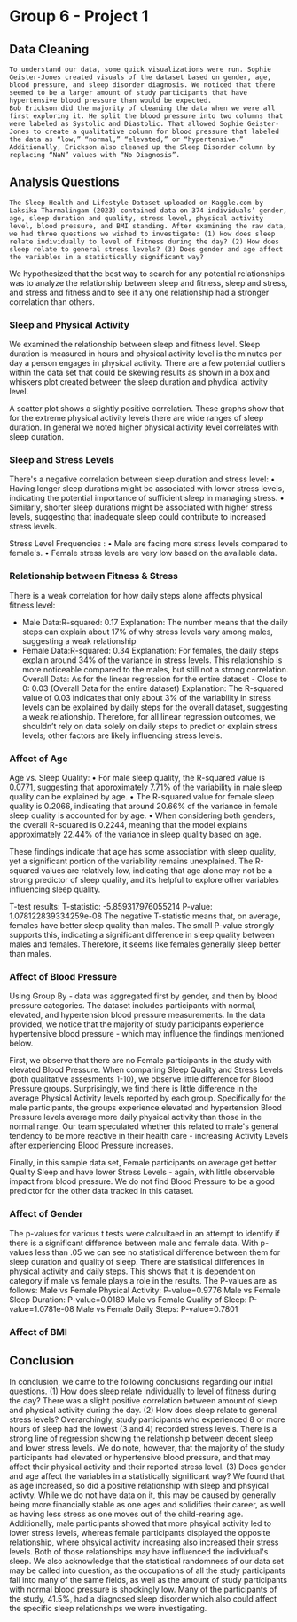 # Group 6 - Project 1

## Data Cleaning
	To understand our data, some quick visualizations were run. Sophie Geister-Jones created visuals of the dataset based on gender, age, blood pressure, and sleep disorder diagnosis. We noticed that there seemed to be a larger amount of study participants that have hypertensive blood pressure than would be expected.
	Bob Erickson did the majority of cleaning the data when we were all first exploring it. He split the blood pressure into two columns that were labeled as Systolic and Diastolic. That allowed Sophie Geister-Jones to create a qualitative column for blood pressure that labeled the data as “low,” “normal,” “elevated,” or “hypertensive.” Additionally, Erickson also cleaned up the Sleep Disorder column by replacing “NaN” values with “No Diagnosis”.

## Analysis Questions
	The Sleep Health and Lifestyle Dataset uploaded on Kaggle.com by Laksika Tharmalingam (2023) contained data on 374 individuals’ gender, age, sleep duration and quality, stress level, physical activity level, blood pressure, and BMI standing. After examining the raw data, we had three questions we wished to investigate: (1) How does sleep relate individually to level of fitness during the day? (2) How does sleep relate to general stress levels? (3) Does gender and age affect the variables in a statistically significant way?
  We hypothesized that the best way to search for any potential relationships was to analyze the relationship between sleep and fitness, sleep and stress, and stress and fitness and to see if any one relationship had a stronger correlation than others.

### Sleep and Physical Activity
We examined the relationship between sleep and fitness level. Sleep duration is measured in hours and physical activity level is the minutes per day a person engages in physical activity. There are a few potential outliers within the data set that could be skewing results as shown in a box and whiskers plot created between the sleep duration and phydical activity level.

A scatter plot shows a slightly positive correlation. These graphs show that for the extreme physical activity levels there are wide ranges of sleep duration. In general we noted higher physical activity level correlates with sleep duration.

### Sleep and Stress Levels
There's a negative correlation between sleep duration and stress level:
• Having longer sleep durations might be associated with lower stress levels, indicating the potential importance of sufficient sleep in managing stress.
• Similarly, shorter sleep durations might be associated with higher stress levels, suggesting that inadequate sleep could contribute to increased stress levels.

Stress Level Frequencies :
• Male are facing more stress levels compared to female's.
• Female stress levels are very low based on the available data.

### Relationship between Fitness & Stress
There is a weak correlation for how daily steps alone affects physical fitness level:
- Male Data:R-squared: 0.17
Explanation: The number means that the daily steps can explain about 17% of why stress levels vary among males, suggesting a weak relationship
- Female Data:R-squared: 0.34
Explanation: For females, the daily steps explain around 34% of the variance in stress levels. This relationship is more noticeable compared to the males, but still not a strong correlation.
Overall Data:
As for the linear regression for the entire dataset - 
Close to 0: 0.03 (Overall Data for the entire dataset)
Explanation: The R-squared value of 0.03 indicates that only about 3% of the variability in stress levels can be explained by daily steps for the overall dataset, suggesting a weak relationship.
Therefore, for all linear regression outcomes, we shouldn’t rely on data solely on daily steps to predict or explain stress levels; other factors are likely influencing stress levels.


### Affect of Age
Age vs. Sleep Quality:
• For male sleep quality, the R-squared value is 0.0771, suggesting that approximately 7.71% of the variability in male sleep quality can be explained by age.
• The R-squared value for female sleep quality is 0.2066, indicating that around 20.66% of the variance in female sleep quality is accounted for by age.
• When considering both genders, the overall R-squared is 0.2244, meaning that the model explains approximately 22.44% of the variance in sleep quality based on age.

These findings indicate that age has some association with sleep quality, yet a significant portion of the variability remains unexplained. The R-squared values are relatively low, indicating that age alone may not be a strong predictor of sleep quality, and it’s helpful to explore other variables influencing sleep quality.


T-test results:
T-statistic: -5.859317976055214
P-value: 1.078122839334259e-08 
The negative T-statistic means that, on average, females have better sleep quality than males. The small P-value strongly supports this, indicating a significant difference in sleep quality between males and females. Therefore, it seems like females generally sleep better than males.

### Affect of Blood Pressure

Using Group By - data was aggregated first by gender, and then by blood pressure categories. The dataset includes participants with normal, elevated, and hypertension blood pressure measurements. In the data provided, we notice that the majority of study participants experience hypertensive blood pressure - which may influence the findings mentioned below.

First, we observe that there are no Female participants in the study with elevated Blood Pressure. When comparing Sleep Quality and Stress Levels (both qualitative assesments 1-10), we observe little difference for Blood Pressure groups. Surprisingly, we find there is little difference in the average Physical Activity levels reported by each group. Specifically for the male participants, the groups experience elevated and hypertension Blood Pressure levels average more daily physical activity than those in the normal range. Our team speculated whether this related to male's general tendency to be more reactive in their health care - increasing Activity Levels after experiencing Blood Pressure increases. 

Finally, in this sample data set, Female participants on average get better Quality Sleep and have lower Stress Levels - again, with little observable impact from blood pressure. We do not find Blood Pressure to be a good predictor for the other data tracked in this dataset.

### Affect of Gender
The p-values for various t tests were calcultaed in an attempt to identify if there is a significant difference between male and female data.  With p-values less than .05 we can see no statistical difference between them for sleep duration and quality of sleep. There are statistical differences in physical activity and daily steps. This shows that it is dependent on category if male vs female plays a role in the results. The P-values are as follows:
 Male vs Female Physical Activity: P-value=0.9776
Male vs Female Sleep Duration: P-value=0.0189
Male vs Female Quality of Sleep: P-value=1.0781e-08
Male vs Female Daily Steps: P-value=0.7801

### Affect of BMI

## Conclusion
In conclusion, we came to the following conclusions regarding our initial questions.
(1) How does sleep relate individually to level of fitness during the day?
There was a slight positive correlation between amount of sleep and physical activity during the day.
(2) How does sleep relate to general stress levels?
Overarchingly, study participants who experienced 8 or more hours of sleep had the lowest (3 and 4) recorded stress levels. There is a strong line of regression showing the relationship between decent sleep and lower stress levels. We do note, however, that the majority of the study participants had elevated or hypertensive blood pressure, and that may affect their physical activity and their reported stress level.
(3) Does gender and age affect the variables in a statistically significant way?
We found that as age increased, so did a positive relationship with sleep and phsyical activty. While we do not have data on it, this may be caused by generally being more financially stable as one ages and solidifies their career, as well as having less stress as one moves out of the child-rearing age.
Additionally, male participants showed that more phsyical activity led to lower stress levels, whereas female participants displayed the opposite relationship, where phsyical activity increasing also increased their stress levels. Both of those relationships may have influenced the individual's sleep.
We also acknowledge that the statistical randomness of our data set may be called into question, as the occupations of all the study participants fall into many of the same fields, as well as the amount of study participants with normal blood pressure is shockingly low. Many of the participants of the study, 41.5%, had a diagnosed sleep disorder which also could affect the specific sleep relationships we were investigating.
